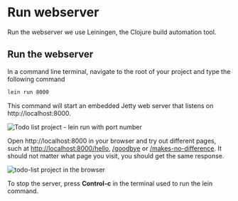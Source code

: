 # Run webserver

Run the webserver we use Leiningen, the Clojure build automation tool.

## Run the webserver

In a command line terminal, navigate to the root of your project and type the following command

```bash
lein run 8000
```

This command will start an embedded Jetty web server that listens on http://localhost:8000.

![Todo list project - lein run with port number](../images/todo-list-lein-run-portnumber.png)

Open http://localhost:8000 in your browser and try out different pages, such at [http://localhost:8000/hello]( http://localhost:8000/hello),  [/goodbye]( http://localhost:8000/goodbye) or  [/makes-no-difference]( http://localhost:8000/makes-no-difference).  It should not matter what page you visit, you should get the same response.

![todo-list project in the browser](../images/todo-list-lein-run-browser.png)

To stop the server, press **Control-c** in the terminal used to run the lein command.
